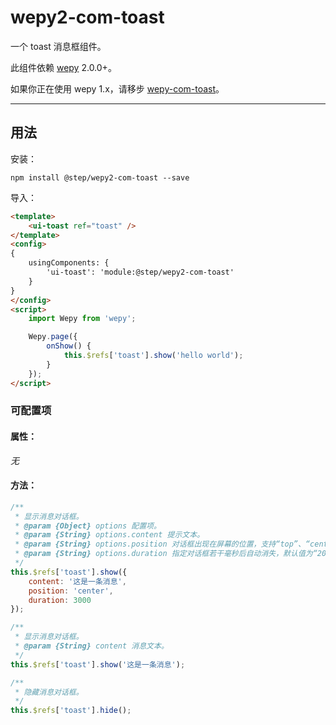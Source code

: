 # wepy2-com-toast

一个 toast 消息框组件。

此组件依赖 [wepy](https://github.com/Tencent/wepy) 2.0.0+。

如果你正在使用 wepy 1.x，请移步 [wepy-com-toast](https://github.com/fudiwei/wepy-com-toast)。

---

## 用法

安装：

``` shell
npm install @step/wepy2-com-toast --save
```

导入：

``` html
<template>
    <ui-toast ref="toast" />
</template>
<config>
{
    usingComponents: {
        'ui-toast': 'module:@step/wepy2-com-toast'
    }
}
</config>
<script>
    import Wepy from 'wepy';

    Wepy.page({
        onShow() {
            this.$refs['toast'].show('hello world');
        }
    });
</script>
```

### 可配置项

#### 属性：

*无*

#### 方法：

``` javascript
/**
 * 显示消息对话框。
 * @param {Object} options 配置项。
 * @param {String} options.content 提示文本。
 * @param {String} options.position 对话框出现在屏幕的位置，支持“top”、“center”、“bottom”，默认值为“bottom”。
 * @param {String} options.duration 指定对话框若干毫秒后自动消失，默认值为“2000”。
 */
this.$refs['toast'].show({
    content: '这是一条消息',
    position: 'center',
    duration: 3000
});

/**
 * 显示消息对话框。
 * @param {String} content 消息文本。
 */
this.$refs['toast'].show('这是一条消息');

/**
 * 隐藏消息对话框。
 */
this.$refs['toast'].hide();
```